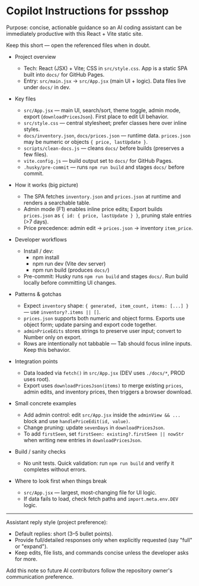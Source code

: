 # Copilot Instructions for pssshop

Purpose: concise, actionable guidance so an AI coding assistant can be immediately productive with this React + Vite static site.

Keep this short — open the referenced files when in doubt.

- Project overview
  - Tech: React (JSX) + Vite; CSS in `src/style.css`. App is a static SPA built into `docs/` for GitHub Pages.
  - Entry: `src/main.jsx` → `src/App.jsx` (main UI + logic). Data files live under `docs/` in dev.

- Key files
  - `src/App.jsx` — main UI, search/sort, theme toggle, admin mode, export (`downloadPricesJson`). First place to edit UI behavior.
  - `src/style.css` — central stylesheet; prefer classes here over inline styles.
  - `docs/inventory.json`, `docs/prices.json` — runtime data. `prices.json` may be numeric or objects `{ price, lastUpdate }`.
  - `scripts/clean-docs.js` — cleans `docs/` before builds (preserves a few files).
  - `vite.config.js` — build output set to `docs/` for GitHub Pages.
  - `.husky/pre-commit` — runs `npm run build` and stages `docs/` before commit.

- How it works (big picture)
  - The SPA fetches `inventory.json` and `prices.json` at runtime and renders a searchable table.
  - Admin mode (F1) enables inline price edits; Export builds `prices.json` as `{ id: { price, lastUpdate } }`, pruning stale entries (>7 days).
  - Price precedence: admin edit → `prices.json` → inventory `item_price`.

- Developer workflows
  - Install / dev:
    - npm install
    - npm run dev (Vite dev server)
    - npm run build (produces `docs/`)
  - Pre-commit: Husky runs `npm run build` and stages `docs/`. Run build locally before committing UI changes.

- Patterns & gotchas
  - Expect `inventory` shape: `{ generated, item_count, items: [...] }` — use `inventory?.items || []`.
  - `prices.json` supports both numeric and object forms. Exports use object form; update parsing and export code together.
  - `adminPriceEdits` stores strings to preserve user input; convert to Number only on export.
  - Rows are intentionally not tabbable — Tab should focus inline inputs. Keep this behavior.

- Integration points
  - Data loaded via `fetch()` in `src/App.jsx` (DEV uses `./docs/*`, PROD uses root).
  - Export uses `downloadPricesJson(items)` to merge existing `prices`, admin edits, and inventory prices, then triggers a browser download.

- Small concrete examples
  - Add admin control: edit `src/App.jsx` inside the `adminView && ...` block and use `handlePriceEdit(id, value)`.
  - Change pruning: update `sevenDays` in `downloadPricesJson`.
  - To add `firstSeen`, set `firstSeen: existing?.firstSeen || nowStr` when writing new entries in `downloadPricesJson`.

- Build / sanity checks
  - No unit tests. Quick validation: run `npm run build` and verify it completes without errors.

- Where to look first when things break
  - `src/App.jsx` — largest, most-changing file for UI logic.
  - If data fails to load, check fetch paths and `import.meta.env.DEV` logic.

---

Assistant reply style (project preference):

- Default replies: short (3–5 bullet points).
- Provide full/detailed responses only when explicitly requested (say "full" or "expand").
- Keep edits, file lists, and commands concise unless the developer asks for more.

Add this note so future AI contributors follow the repository owner's communication preference.



